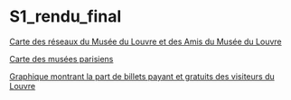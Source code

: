 # S1_rendu_final

[Carte des réseaux du Musée du Louvre et des Amis du Musée du Louvre](https://m-verdier.github.io/S1_rendu_final/carte_reseau.html)


[Carte des musées parisiens](https://m-verdier.github.io/S1_rendu_final/Carte_musées_paris.html)


[Graphique montrant la part de billets payant et gratuits des visiteurs du Louvre](http://m-verdier.github.io/S1_rendu_final/payant_gratuit.html)
